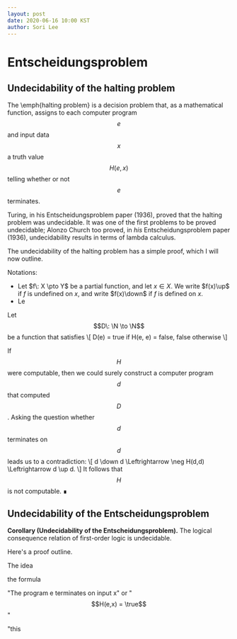 ```yaml
---
layout: post
date: 2020-06-16 10:00 KST
author: Sori Lee
---
```


# Entscheidungsproblem

## Undecidability of the halting problem

The \emph{halting problem} is a decision problem that, as a mathematical function, assigns to each computer program $$e$$ and input data $$x$$ a truth value $$H(e, x)$$ telling whether or not $$e$$ terminates.

Turing, in his Entscheidungsproblem paper (1936), proved that the halting problem was undecidable. It was one of the first problems to be proved undecidable; Alonzo Church too proved, in *his* Entscheidungsproblem paper (1936), undecidability results in terms of lambda calculus.

The undecidability of the halting problem has a simple proof, which I will now outline.

Notations:
- Let $f\: X \pto Y$ be a partial function, and let $x \in X$. We write $f(x)\up$ if $f$ is undefined on $x$, and write $f(x)\down$ if $f$ is defined on $x$.
- Le

Let $$D\: \N \to \N$$ be a function that satisfies
\\[
    D(e) = true if H(e, e) = false, false otherwise
\\]

If $$H$$ were computable, then we could surely construct a computer program $$d$$ that computed $$D$$. Asking the question whether $$d$$ terminates on $$d$$ leads us to a contradiction:
\\[
d \down d \Leftrightarrow \neg H(d,d) \Leftrightarrow d \up d.
\\]
It follows that $$H$$ is not computable. ∎

## Undecidability of the Entscheidungsproblem

**Corollary (Undecidability of the Entscheidungsproblem).** The logical consequence relation of first-order logic is undecidable.

Here's a proof outline. 

The idea 

the formula

"The program e terminates on input x" or "$$H(e,x) = \true$$"

"this 



